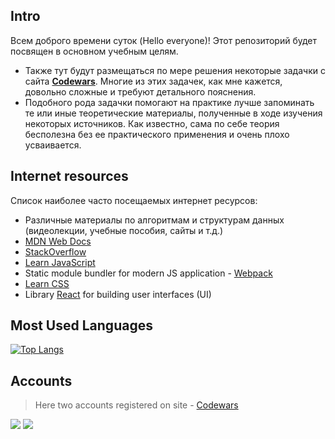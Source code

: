 ## Intro

Всем доброго времени суток (Hello everyone)! Этот репозиторий будет посвящен в основном учебным целям. 
* Также тут будут размещаться по мере решения некоторые задачки с сайта [**Codewars**](https://www.codewars.com/). Многие из этих задачек, как мне кажется, довольно сложные и требуют детального пояснения.
* Подобного рода задачки помогают на практике лучше запоминать те или иные теоретические материалы, полученные в ходе изучения некоторых источников. Как известно, сама по себе теория бесполезна без ее практического применения и очень плохо усваивается.

## Internet resources
Список наиболее часто посещаемых интернет ресурсов:
* Различные материалы по алгоритмам и структурам данных (видеолекции, учебные пособия, сайты и т.д.)
* [MDN Web Docs](https://developer.mozilla.org/)
* [StackOverflow](https://stackoverflow.com/)
* [Learn JavaScript](https://javascript.info/)
* Static module bundler for modern JS application - [Webpack](https://webpack.js.org/)
* [Learn CSS](https://web.dev/learn/css/)
* Library [React](https://ru.reactjs.org/) for building user interfaces (UI)

## Most Used Languages
[![Top Langs](https://github-readme-stats.vercel.app/api/top-langs/?username=InGodWeTrustt&hide_title=true&border_radius=5&border_color=a13030)](https://github.com/InGodWeTrustt/github-readme-stats)

<!-- ## Stats
![GitHub stats](https://github-readme-stats.vercel.app/api?username=InGodWeTrustt&hide=contribs,prs&show_icons=true&theme=yeblu&border_radius=25) -->

## Accounts
> Here two accounts registered on site -  [Codewars](https://www.codewars.com/dashboard)

![](https://www.codewars.com/users/InGodWeTrustt/badges/large)
![](https://www.codewars.com/users/y4y4/badges/large)

<!--
КРАТКИЙ СПРАВОЧНИК по оформлению файлов markdown:
* - по сути представляют собой списки
#  Заголовок первого уровня #

Ниже представлен какой - то код на js, к примеру:
```js
const tmp = []
```

# Заголовок первого уровня
## Заголовок второго уровня
### Заголовок третьего уровня
###### Заголовок шестого уровня 
**текст**

Для создания таблицы:
| First Header  | Second Header |
| ------------- | ------------- |
| Content Cell  | Content Cell  |
| Content Cell  | Content Cell  |

Знак '>'  - для обозначения цитаты первого уровня, '>>' - второго уровня.
> **Note**
> This is a note

> **Warning**
> This is a warning

->
